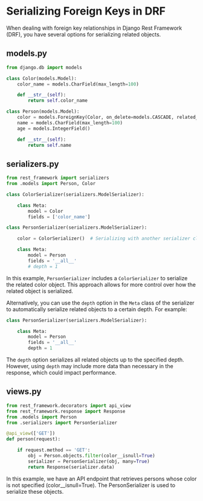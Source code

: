 # Serializing Foreign Keys in DRF

When dealing with foreign key relationships in Django Rest Framework (DRF), you have several options for serializing related objects.

## models.py

```python
from django.db import models

class Color(models.Model):
    color_name = models.CharField(max_length=100)

    def __str__(self):
        return self.color_name

class Person(models.Model):
    color = models.ForeignKey(Color, on_delete=models.CASCADE, related_name='color')
    name = models.CharField(max_length=100)
    age = models.IntegerField()

    def __str__(self):
        return self.name
```

## serializers.py

```python
from rest_framework import serializers
from .models import Person, Color

class ColorSerializer(serializers.ModelSerializer):

    class Meta:
        model = Color
        fields = ['color_name']

class PersonSerializer(serializers.ModelSerializer):

    color = ColorSerializer()  # Serializing with another serializer class

    class Meta:
        model = Person
        fields = '__all__'
        # depth = 1
```

In this example, `PersonSerializer` includes a `ColorSerializer` to serialize the related color object. This approach allows for more control over how the related object is serialized.

Alternatively, you can use the `depth` option in the `Meta` class of the serializer to automatically serialize related objects to a certain depth. For example:

```python
class PersonSerializer(serializers.ModelSerializer):

    class Meta:
        model = Person
        fields = '__all__'
        depth = 1
```

The `depth` option serializes all related objects up to the specified depth. However, using `depth` may include more data than necessary in the response, which could impact performance.

## views.py

```python
from rest_framework.decorators import api_view
from rest_framework.response import Response
from .models import Person
from .serializers import PersonSerializer

@api_view(['GET'])
def person(request):

    if request.method == 'GET':
        obj = Person.objects.filter(color__isnull=True)
        serializer = PersonSerializer(obj, many=True)
        return Response(serializer.data)
```

In this example, we have an API endpoint that retrieves persons whose color is not specified (color__isnull=True). The PersonSerializer is used to serialize these objects.
